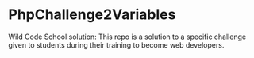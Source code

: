 # PhpChallenge2Variables
Wild Code School solution: This repo is a solution to a specific challenge given to students during their training to become web developers.
